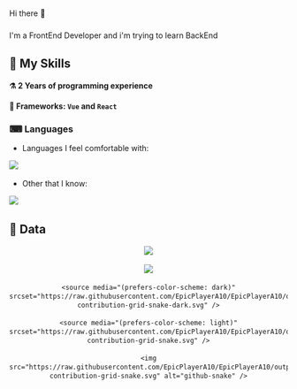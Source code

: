 # <p style="text-align:center">
Hi there 👋
</p>

### <p style="text-align:center">
I'm a FrontEnd Developer and i'm trying to learn BackEnd
</p>

## 🔨 My Skills
#### ⚗ 2 Years of programming experience
#### 🧰 Frameworks: `Vue` and `React`

### ⌨ Languages
- Languages I feel comfortable with:<br>
<img src="https://skillicons.dev/icons?i=html,css&theme=dark">

- Other that I know: <br>
<img src="https://skillicons.dev/icons?i=js,ts,py&theme=dark">

## 📄 Data

<div style="text-align:center">
  
  <p>
    <img src="https://komarev.com/ghpvc/?username=Ho11ow1&color=red"/>
  </p>
  
  <p>
    <img src="https://github-readme-stats.vercel.app/api?username=Ho11ow1&show_icons=true&theme=merko"/>
  </p>
  
  <picture>
    
    <source media="(prefers-color-scheme: dark)" srcset="https://raw.githubusercontent.com/EpicPlayerA10/EpicPlayerA10/output/github-contribution-grid-snake-dark.svg" />
    
    <source media="(prefers-color-scheme: light)" srcset="https://raw.githubusercontent.com/EpicPlayerA10/EpicPlayerA10/output/github-contribution-grid-snake.svg" />
    
    <img src="https://raw.githubusercontent.com/EpicPlayerA10/EpicPlayerA10/output/github-contribution-grid-snake.svg" alt="github-snake" />
    
  </picture>
  
</div>
